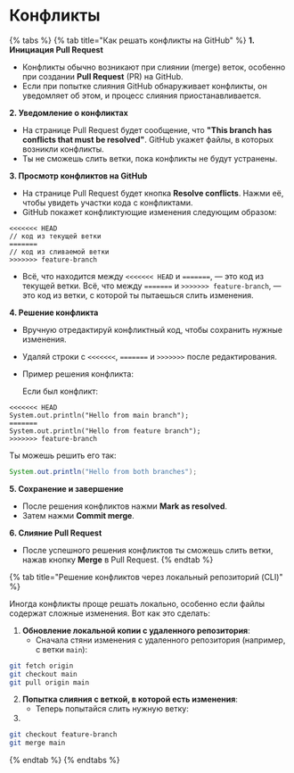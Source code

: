 # Конфликты



{% tabs %}
{% tab title="Как решать конфликты на GitHub" %}
**1. Инициация Pull Request**

* Конфликты обычно возникают при слиянии (merge) веток, особенно при создании **Pull Request** (PR) на GitHub.
* Если при попытке слияния GitHub обнаруживает конфликты, он уведомляет об этом, и процесс слияния приостанавливается.

**2. Уведомление о конфликтах**

* На странице Pull Request будет сообщение, что **"This branch has conflicts that must be resolved"**. GitHub укажет файлы, в которых возникли конфликты.
* Ты не сможешь слить ветки, пока конфликты не будут устранены.

**3. Просмотр конфликтов на GitHub**

* На странице Pull Request будет кнопка **Resolve conflicts**. Нажми её, чтобы увидеть участки кода с конфликтами.
* GitHub покажет конфликтующие изменения следующим образом:

```
<<<<<<< HEAD
// код из текущей ветки
=======
// код из сливаемой ветки
>>>>>>> feature-branch
```

* Всё, что находится между `<<<<<<< HEAD` и `=======`, — это код из текущей ветки. Всё, что между `=======` и `>>>>>>> feature-branch`, — это код из ветки, с которой ты пытаешься слить изменения.

**4. Решение конфликта**

* Вручную отредактируй конфликтный код, чтобы сохранить нужные изменения.
* Удаляй строки с `<<<<<<<`, `=======` и `>>>>>>>` после редактирования.
*   Пример решения конфликта:

    Если был конфликт:

```
<<<<<<< HEAD
System.out.println("Hello from main branch");
=======
System.out.println("Hello from feature branch");
>>>>>>> feature-branch
```

Ты можешь решить его так:

```java
System.out.println("Hello from both branches");
```

**5. Сохранение и завершение**

* После решения конфликтов нажми **Mark as resolved**.
* Затем нажми **Commit merge**.

**6. Слияние Pull Request**

* После успешного решения конфликтов ты сможешь слить ветки, нажав кнопку **Merge** в Pull Request.
{% endtab %}

{% tab title="Решение конфликтов через локальный репозиторий (CLI)" %}


Иногда конфликты проще решать локально, особенно если файлы содержат сложные изменения. Вот как это сделать:

1. **Обновление локальной копии с удаленного репозитория**:
   * Сначала стяни изменения с удаленного репозитория (например, с ветки `main`):

```bash
git fetch origin
git checkout main
git pull origin main
```

2. **Попытка слияния с веткой, в которой есть изменения**:
   * Теперь попытайся слить нужную ветку:
3.

```bash
git checkout feature-branch
git merge main
```
{% endtab %}
{% endtabs %}
